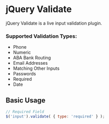 # jQuery Validate

jQuery Validate is a live input validation plugin.

### Supported Validation Types:
- Phone
- Numeric
- ABA Bank Routing
- Email Addresses
- Matching Other Inputs
- Passwords
- Required
- Date

## Basic Usage
```javascript
// Required Field
$('input').validate( { type: 'required' } );
```